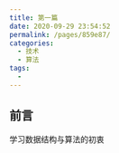 ```yaml
---
title: 第一篇
date: 2020-09-29 23:54:52
permalink: /pages/859e87/
categories:
  - 技术
  - 算法
tags:
  - 
---
```

## 前言

学习数据结构与算法的初衷

